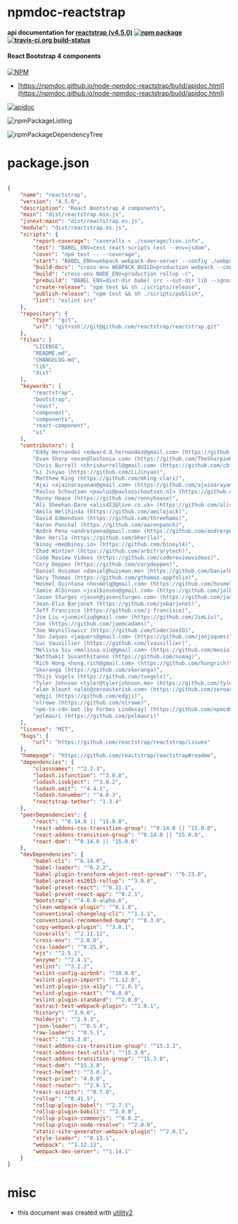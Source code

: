 # npmdoc-reactstrap

#### api documentation for  [reactstrap (v4.5.0)](https://github.com/reactstrap/reactstrap#readme)  [![npm package](https://img.shields.io/npm/v/npmdoc-reactstrap.svg?style=flat-square)](https://www.npmjs.org/package/npmdoc-reactstrap) [![travis-ci.org build-status](https://api.travis-ci.org/npmdoc/node-npmdoc-reactstrap.svg)](https://travis-ci.org/npmdoc/node-npmdoc-reactstrap)

#### React Bootstrap 4 components

[![NPM](https://nodei.co/npm/reactstrap.png?downloads=true&downloadRank=true&stars=true)](https://www.npmjs.com/package/reactstrap)

- [https://npmdoc.github.io/node-npmdoc-reactstrap/build/apidoc.html](https://npmdoc.github.io/node-npmdoc-reactstrap/build/apidoc.html)

[![apidoc](https://npmdoc.github.io/node-npmdoc-reactstrap/build/screenCapture.buildCi.browser.%252Ftmp%252Fbuild%252Fapidoc.html.png)](https://npmdoc.github.io/node-npmdoc-reactstrap/build/apidoc.html)

![npmPackageListing](https://npmdoc.github.io/node-npmdoc-reactstrap/build/screenCapture.npmPackageListing.svg)

![npmPackageDependencyTree](https://npmdoc.github.io/node-npmdoc-reactstrap/build/screenCapture.npmPackageDependencyTree.svg)



# package.json

```json

{
    "name": "reactstrap",
    "version": "4.5.0",
    "description": "React Bootstrap 4 components",
    "main": "dist/reactstrap.min.js",
    "jsnext:main": "dist/reactstrap.es.js",
    "module": "dist/reactstrap.es.js",
    "scripts": {
        "report-coverage": "coveralls < ./coverage/lcov.info",
        "test": "BABEL_ENV=test react-scripts test --env=jsdom",
        "cover": "npm test -- --coverage",
        "start": "BABEL_ENV=webpack webpack-dev-server --config ./webpack.dev.config.js --watch",
        "build-docs": "cross-env WEBPACK_BUILD=production webpack --config ./webpack.dev.config.js --progress --colors",
        "build": "cross-env NODE_ENV=production rollup -c",
        "prebuild": "BABEL_ENV=dist-dir babel src --out-dir lib --ignore src/__tests__/",
        "create-release": "npm test && sh ./scripts/release",
        "publish-release": "npm test && sh ./scripts/publish",
        "lint": "eslint src"
    },
    "repository": {
        "type": "git",
        "url": "git+ssh://git@github.com/reactstrap/reactstrap.git"
    },
    "files": [
        "LICENSE",
        "README.md",
        "CHANGELOG.md",
        "lib",
        "dist"
    ],
    "keywords": [
        "reactstrap",
        "bootstrap",
        "react",
        "component",
        "components",
        "react-component",
        "ui"
    ],
    "contributors": [
        "Eddy Hernandez <edward.d.hernandez@gmail.com> (https://github.com/eddywashere)",
        "Evan Sharp <evan@lostonia.com> (https://github.com/TheSharpieOne)",
        "Chris Burrell <chrisburrell@gmail.com> (https://github.com/cbfx)",
        "Li Jinyao (https://github.com/LiJinyao)",
        "Matthew King (https://github.com/mking-clari)",
        "Ajai <ajainarayanan@gmail.com> (https://github.com/ajainarayanan)",
        "Paulus Schoutsen <paulus@paulusschoutsen.nl> (https://github.com/balloob)",
        "Ronny Haase (https://github.com/ronnyhaase)",
        "Ali Sheehan-Dare <alisd23@live.co.uk> (https://github.com/alisd23)",
        "Amila Welihinda (https://github.com/amilajack)",
        "David Edmondson (https://github.com/threehams)",
        "Aaron Panchal (https://github.com/aaronpanch)",
        "André Pena <andrerpena@gmail.com> (https://github.com/andrerpena)",
        "Ben Herila (https://github.com/bherila)",
        "Binoy <me@binoy.io> (https://github.com/binoy14)",
        "Chad Wintzer (https://github.com/arbitrarytech)",
        "Code Review Videos (https://github.com/codereviewvideos)",
        "Cory Deppen (https://github.com/corydeppen)",
        "Daniel Huisman <daniel@huisman.me> (https://github.com/DanielHuisman)",
        "Gary Thomas (https://github.com/gthomas-appfolio)",
        "Hosmel Quintana <hosmelq@gmail.com> (https://github.com/hosmelq)",
        "Jamie Albinson <jcalbinson@gmail.com> (https://github.com/jalbinson)",
        "Jason Sturges <jason@jasonsturges.com> (https://github.com/jasonsturges)",
        "Jean-Elie Barjonet (https://github.com/jebarjonet)",
        "Jeff Francisco (https://github.com/j-francisco)",
        "Jim Liu <junminliu@gmail.com> (https://github.com/JimLiu)",
        "Joe (https://github.com/joemcadams)",
        "Joe Woynillowicz (https://github.com/CoderJoeIO)",
        "Jon Jaques <jaquers@gmail.com> (https://github.com/jonjaques)",
        "Luc Vauvillier (https://github.com/lvauvillier)",
        "Melissa Siu <melissa.siu@gmail.com> (https://github.com/mesiu)",
        "Natthakit Susanthitanon (https://github.com/nsmag)",
        "Rich Hong <hong.rich@gmail.com> (https://github.com/hongrich)",
        "Skoranga (https://github.com/skoranga)",
        "Thijs Vogels (https://github.com/tvogels)",
        "Tyler Johnson <tyler@tylerjohnson.me> (https://github.com/tyler-johnson)",
        "alan blount <alan@zeroasterisk.com> (https://github.com/zeroasterisk)",
        "edgji (https://github.com/edgji)",
        "nlrowe (https://github.com/nlrowe)",
        "npm-to-cdn-bot (by Forbes Lindesay) (https://github.com/npmcdn-to-unpkg-bot)",
        "polmauri (https://github.com/polmauri)"
    ],
    "license": "MIT",
    "bugs": {
        "url": "https://github.com/reactstrap/reactstrap/issues"
    },
    "homepage": "https://github.com/reactstrap/reactstrap#readme",
    "dependencies": {
        "classnames": "^2.2.3",
        "lodash.isfunction": "^3.0.8",
        "lodash.isobject": "^3.0.2",
        "lodash.omit": "^4.4.1",
        "lodash.tonumber": "^4.0.3",
        "reactstrap-tether": "1.3.4"
    },
    "peerDependencies": {
        "react": "^0.14.0 || ^15.0.0",
        "react-addons-css-transition-group": "^0.14.0 || ^15.0.0",
        "react-addons-transition-group": "^0.14.0 || ^15.0.0",
        "react-dom": "^0.14.0 || ^15.0.0"
    },
    "devDependencies": {
        "babel-cli": "^6.14.0",
        "babel-loader": "^6.2.2",
        "babel-plugin-transform-object-rest-spread": "^6.23.0",
        "babel-preset-es2015-rollup": "^3.0.0",
        "babel-preset-react": "^6.11.1",
        "babel-preset-react-app": "^0.2.1",
        "bootstrap": "^4.0.0-alpha.6",
        "clean-webpack-plugin": "^0.1.8",
        "conventional-changelog-cli": "^1.1.1",
        "conventional-recommended-bump": "^0.3.0",
        "copy-webpack-plugin": "^3.0.1",
        "coveralls": "^2.11.12",
        "cross-env": "^2.0.0",
        "css-loader": "^0.25.0",
        "ejs": "^2.5.1",
        "enzyme": "^2.4.1",
        "eslint": "^3.2.2",
        "eslint-config-airbnb": "^10.0.0",
        "eslint-plugin-import": "^1.12.0",
        "eslint-plugin-jsx-a11y": "^2.0.1",
        "eslint-plugin-react": "^6.0.0",
        "eslint-plugin-standard": "^2.0.0",
        "extract-text-webpack-plugin": "^1.0.1",
        "history": "^3.0.0",
        "holderjs": "^2.9.3",
        "json-loader": "^0.5.4",
        "raw-loader": "^0.5.1",
        "react": "^15.3.0",
        "react-addons-css-transition-group": "^15.3.2",
        "react-addons-test-utils": "^15.3.0",
        "react-addons-transition-group": "^15.3.0",
        "react-dom": "^15.3.0",
        "react-helmet": "^3.0.1",
        "react-prism": "4.0.0",
        "react-router": "^2.6.1",
        "react-scripts": "^0.7.0",
        "rollup": "^0.41.5",
        "rollup-plugin-babel": "^2.7.1",
        "rollup-plugin-babili": "^2.0.0",
        "rollup-plugin-commonjs": "^8.0.2",
        "rollup-plugin-node-resolve": "^2.0.0",
        "static-site-generator-webpack-plugin": "^2.0.1",
        "style-loader": "^0.13.1",
        "webpack": "^1.12.13",
        "webpack-dev-server": "^1.14.1"
    }
}
```



# misc
- this document was created with [utility2](https://github.com/kaizhu256/node-utility2)
